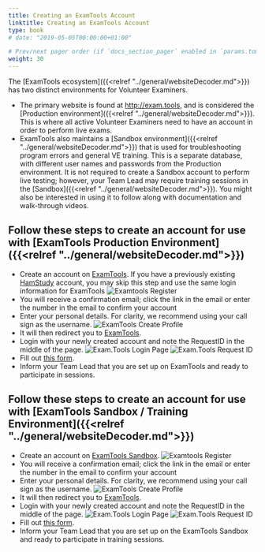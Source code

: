 ```yaml
---
title: Creating an ExamTools Account
linktitle: Creating an ExamTools Account
type: book
# date: "2019-05-05T00:00:00+01:00"

# Prev/next pager order (if `docs_section_pager` enabled in `params.toml`)
weight: 30
---
```

The [ExamTools ecosystem]({{<relref "../general/websiteDecoder.md">}}) has two distinct environments for Volunteer Examiners.  
* The primary website is found at http://exam.tools, and is considered the [Production environment]({{<relref "../general/websiteDecoder.md">}}).  This is where all active Volunteer Examiners need to have an account in order to perform live exams.  
* ExamTools also maintains a [Sandbox environment]({{<relref "../general/websiteDecoder.md">}}) that is used for troubleshooting program errors and general VE training.  This is a separate database, with different user names and passwords from the Production environment.  It is not required to create a Sandbox account to perform live testing; however, your Team Lead may require training sessions in the [Sandbox]({{<relref "../general/websiteDecoder.md">}}).  You might also be interested in using it to follow along with documentation and walk-through videos.

## Follow these steps to create an account for use with [ExamTools Production Environment]({{<relref "../general/websiteDecoder.md">}})

* Create an account on [ExamTools](https://exam.tools).  If you have a previously existing [HamStudy](https://hamstudy.org) account, you may skip this step and use the same login information for ExamTools
![Examtools Register](../images/examtoolsRegister.png)
* You will receive a confirmation email; click the link in the email or enter the number in the email to confirm your account
* Enter your personal details.  For clarity, we recommend using your call sign as the username.
![ExamTools Create Profile](../images/examtoolsCreateAccount.png)
* It will then redirect you to [ExamTools](https://exam.tools/portal/veLogin).
* Login with your newly created account and note the RequestID in the middle of the page.
![Exam.Tools Login Page](../images/examtoolsSignIn.png)
![Exam.Tools Request ID](../images/examtoolsRequestID.png)
* Fill out [this form](https://forms.gle/cD9fTqv5ognik6XC9).
* Inform your Team Lead that you are set up on ExamTools and ready to participate in sessions.

## Follow these steps to create an account for use with [ExamTools Sandbox / Training Environment]({{<relref "../general/websiteDecoder.md">}})

* Create an account on [ExamTools Sandbox](https://examtools.dev). 
![Examtools Register](../images/examtoolsRegister.png)
* You will receive a confirmation email; click the link in the email or enter the number in the email to confirm your account
* Enter your personal details.  For clarity, we recommend using your call sign as the username.
![ExamTools Create Profile](../images/examtoolsCreateAccount.png)
* It will then redirect you to [ExamTools](https://examtools.dev/portal/veLogin).
* Login with your newly created account and note the RequestID in the middle of the page.
![Exam.Tools Login Page](../images/examtoolsSignIn.png)
![Exam.Tools Request ID](../images/examtoolsRequestID.png)
* Fill out [this form](https://forms.gle/NiAeLFpX7R7E7NZC9).
* Inform your Team Lead that you are set up on the ExamTools Sandbox and ready to participate in training sessions.
